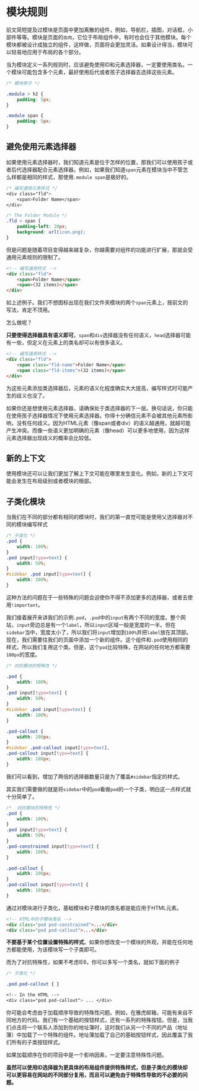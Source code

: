 # 模块规则

前文简短提及过模块是页面中更加离散的组件，例如，导航栏，插图，对话框，小部件等等。模块是页面的`血肉`，它位于布局组件中，有时也会位于其他模块。每个模块都被设计成独立的组件，这样做，页面将会更加灵活。如果设计得当，模块可以轻易地应用于布局的各个部分。

当为模块定义一系列规则时，应该避免使用ID和元素选择器，一定要使用类名。一个模块可能包含多个元素，最好使用后代或者孩子选择器去选择这些元素。

```css
/* 模块例子 */

.module > h2 {
    padding: 5px;
}

.module span {
    padding: 5px;
}
```

## 避免使用元素选择器

如果使用元素选择器时，我们知道元素是位于怎样的位置，那我们可以使用孩子或者后代选择器配合元素选择器。例如，如果我们知道`span`元素在模块当中不管怎么样都是相同的样式，那使用`.module span`是极好的。

```css
/* 编写通用元素样式 */
<div class="fld">
    <span>Folder Name</span>
</div>

/* The Folder Module */
.fld > span {
    padding-left: 20px;
    background: url(icon.png);
}
```

但是问题是随着项目变得越来越复杂，你越需要对组件的功能进行扩展，那就会受通用元素规则的限制了。

```html
<!-- 编写通用样式 -->
<div class="fld">
    <span>Folder Name</span> 
    <span>(32 items)</span>
</div>
```

如上述例子。我们不想图标出现在我们文件夹模块的两个`span`元素上，按前文的写法，肯定不顶用。

怎么做呢？

**只要使得选择器具有语义即可**。`span`和`div`选择器没有任何语义，`head`选择器可能有一些，但定义在元素上的类名却可以有很多语义。

```html
<!-- 编写通用样式 -->
<div class="fld">
    <span class="fld-name">Folder Name</span> 
    <span class="fld-items">(32 items)</span>
</div>
```

为这些元素添加类选择器后，元素的语义化程度确实大大提高，编写样式时可能产生的歧义也没了。

如果你还是想使用元素选择器，请确保处于类选择器的下一层。换句话说，你只能在使用孩子选择器情况下使用元素选择器。你得十分确信元素不会被其他元素所影响，没有任何歧义。因为HTML元素（像span或者div）的语义越通用，就越可能产生冲突。而像一些语义更加明确的元素（像head）可以更多地使用，因为这样元素选择器出现歧义的概率会比较低。

## 新的上下文

使用模块还可以让我们更加了解上下文可能在哪里发生变化。例如，新的上下文可能会发生在布局级别或者模块的根部。

## 子类化模块

当我们在不同的部分都有相同的模块时，我们的第一直觉可能是使用父选择器对不同的模块编写样式

```css
/* 子类化 */
.pod { 
    width: 100%; 
}
.pod input[type=text] { 
    width: 50%; 
}
#sidebar .pod input[type=text] { 
    width: 100%; 
}
```

这种方法的问题在于一些特殊的问题会迫使你不得不添加更多的选择器，或者去使用`!important`。

我们接着展开来讲我们的示例`.pod`，`.pod`中的`input`有两个不同的宽度。整个网站，`input`旁边总是有一个`label`，所以`input`区域一般是宽度的一半。但在`sidebar`当中，宽度太小了，所以我们将`input`增加到`100%`并把`label`放在其顶部。现在，我们需要往我们的页面中添加一个新的组件。这个组件和`.pod`使用相同的样式，所以我们复用这个类。但是，这个`pod`比较特殊，在网站的任何地方都需要`180px`的宽度。

```css
/* 对抗模块的特殊性 */

.pod { 
    width: 100%; 
} 
.pod input[type=text] { 
    width: 50%; 
}
#sidebar .pod input[type=text] { 
    width: 100%; 
}

.pod-callout { 
    width: 200px; 
}
#sidebar .pod-callout input[type=text],
.pod-callout input[type=text] { 
    width: 180px; 
}
```

我们可以看到，增加了两倍的选择器数量只是为了覆盖`#sidebar`指定的样式。

其实我们需要做的就是将`sidebar`中的`pod`看做`pod`的一个子类，明白这一点样式就十分简单了。

```css
/*  对抗模块的特殊性 */
.pod { 
    width: 100%; 
} 
.pod input[type=text] { 
    width: 50%; 
}
.pod-constrained input[type=text] { 
    width: 100%; 
}

.pod-callout { 
    width: 200px; 
}
.pod-callout input[type=text] { 
    width: 180px; 
}
```

通过对模块进行子类化，基础模块和子模块的类名都是能应用于HTML元素。

```html
<!-- HTML中的子模块类名 -->
<div class="pod pod-constrained">...</div>
<div class="pod pod-callout">...</div>
```

**不要基于某个位置设置特殊的样式**。如果你想改变一个模块的外观，并能在任何地方都能使用，为该模块写一个子类即可。

而为了对抗特殊性，如果不考虑IE6，你可以多写一个类名，就如下面的例子

```css
/* 子类化 */

.pod.pod-callout { }

<!-- In the HTML -->
<div class="pod pod-callout"> ... </div>
```

你可能会考虑由于加载顺序导致的特殊性问题。例如，在雅虎邮箱，可能有来自不同地方的代码。我们有一个基础的按钮样式，还有一系列的特殊按钮。但是，当我们点击将一个联系人添加到你的地址簿时，这时我们从另一个不同的产品（地址簿）中加载了一个特殊的组件。地址簿加载了自己的基础按钮样式，因此覆盖了我们所有的子类按钮样式。

如果加载顺序在你的项目中是一个影响因素，一定要注意特殊性问题。

**虽然可以使用ID选择器为更具体的布局组件提供特殊样式，但是子类化的模块却可以更容易在网站的不同部分复用，而且可以避免由于特殊性导致的不必要的问题。**

